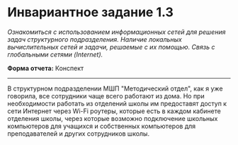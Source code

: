 # Инвариантное задание 1.3

*Ознакомиться с использованием информационных сетей для решения задач структурного подразделения. Наличие локальных вычислительных сетей и задачи, решаемые с их помощью. Связь с глобальными сетями (Internet).*

**Форма отчета:** Конспект

---

В структурном подразделении МШП "Методический отдел", как я уже говорила, все сотрудники чаще всего работают из дома. Но при необходимости работать из отделений школы им предоставят доступ к сети Интернет через Wi-Fi роутеры, которые есть в каждом кабинете отделения школы, через которые возможно подключение школьных компьютеров для учащихся и собственных компьютеров для преподавателей и других сотрудников школы.